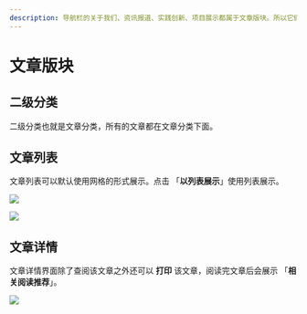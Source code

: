 ```yaml
---
description: 导航栏的关于我们、资讯报道、实践创新、项目展示都属于文章版块。所以它们都有着相同的属性，比如都有二级分类，相同的文章列表和详情界面。
---
```


# 文章版块

## 二级分类

二级分类也就是文章分类，所有的文章都在文章分类下面。

## 文章列表

文章列表可以默认使用网格的形式展示。点击 「**以列表展示**」使用列表展示。

![](../img/news\_list.png)

![](../img/news\_list2.png)

## 文章详情

文章详情界面除了查阅该文章之外还可以 **打印** 该文章，阅读完文章后会展示 「**相关阅读推荐**」。

![](../img/news\_detail.png)
